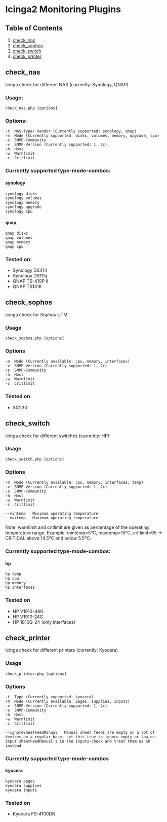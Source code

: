 # Icinga2 Monitoring Plugins

## Table of Contents
1. [check_nas][check_nas]
2. [check_sophos][check_sophos]
3. [check_switch][check_switch]
4. [check_printer][check_printer]

## check_nas
Icinga check for different NAS (currently: Synology, QNAP)

### Usage:
`check_nas.php [options]`

### Options:
```
-t  NAS-Type/ Vendor (Currently supported: synology, qnap)
-m  Mode (Currently supported: disks, volumes, memory, upgrade, cpu)
-s  SNMP-Community
-v  SNMP-Version (Currently supported: 1, 2c)
-h  Host
-w  Warnlimit
-c  Critlimit
```

### Currently supported type-mode-combos:
#### synology
```
synology disks
synology volumes
synology memory
synology upgrade
synology cpu
```

#### qnap
```
qnap disks
qnap volumes
qnap memory
qnap cpu
```

### Tested on:
- Synology DS414
- Synology DS115j
- QNAP TS-419P II
- QNAP TS131K

## check_sophos
Icinga check for Sophos UTM

### Usage
`check_sophos.php [options]`

### Options
```
-m  Mode (Currently available: cpu, memory, interfaces)
-v  SNMP-Version (Currently supported: 1, 2c)
-s  SNMP-Community
-h  Host
-w  Warnlimit
-c  Critlimit
```

### Tested on
- SG230

## check_switch
Icinga check for different switches (currently: HP)

### Usage
`check_switch.php [options]`

### Options
```
-m  Mode (Currently available: cpu, memory, interfaces, temp)
-v  SNMP-Version (Currently supported: 1, 2c)
-s  SNMP-Community
-h  Host
-w  Warnlimit
-c  Critlimit

--mintemp   Minimum operating temperature
--maxtemp   Maximum operating temperature
```

Note: warnlimit and critlimit are given as percentage of the operating temperature range. Example: mintemp=5°C, maxtemp=15°C, critlimit=95 -> CRITICAL above 14.5°C and below 5.5°C.

### Currently supported type-mode-combos:
#### hp
```
hp temp
hp cpu
hp memory
hp interfaces
```

### Tested on
- HP V1910-48G
- HP V1910-24G
- HP 1810G-24 (only interfaces)

## check_printer
Icinga check for different printers (currently: Kyocera)

### Usage
`check_printer.php [options]`

### Options
```
-t  Type (Currently supported: kyocera)
-m  Mode (Currently available: pages, supplies, inputs)
-v  SNMP-Version (Currently supported: 1, 2c)
-s  SNMP-Community
-h  Host
-w  Warnlimit
-c  Critlimit

--ignoreSheetFeedManual   Manual sheet feeds are empty on a lot of devices on a regular base; set this true to ignore empty or low-on-input sheetFeedManual's in the inputs-check and treat them as ok instead
```

### Currently supported type-mode-combos
#### kyocera
```
kyocera pages
kyocera supplies
kyocera inputs
```

### Tested on
- Kyocera FS-4100DN

[check_nas]: #check_nas
[check_sophos]: #check_sophos
[check_switch]: #check_switch
[check_printer]: #check_printer
